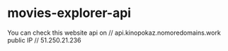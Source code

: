 # movies-explorer-api

You can check this website api on // api.kinopokaz.nomoredomains.work
public IP // 51.250.21.236
